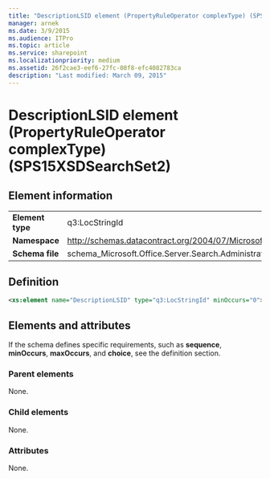 ```yaml
---
title: "DescriptionLSID element (PropertyRuleOperator complexType) (SPS15XSDSearchSet2)"
manager: arnek
ms.date: 3/9/2015
ms.audience: ITPro
ms.topic: article
ms.service: sharepoint
ms.localizationpriority: medium
ms.assetid: 26f2cae3-eef6-27fc-08f8-efc4082783ca
description: "Last modified: March 09, 2015"
---
```


# DescriptionLSID element (PropertyRuleOperator complexType) (SPS15XSDSearchSet2)

 
  
## Element information

|||
|:-----|:-----|
|**Element type** <br/> |q3:LocStringId  <br/> |
|**Namespace** <br/> |http://schemas.datacontract.org/2004/07/Microsoft.Office.Server.Search.Administration  <br/> |
|**Schema file** <br/> |schema_Microsoft.Office.Server.Search.Administration.xsd  <br/> |
   
## Definition

```XML
<xs:element name="DescriptionLSID" type="q3:LocStringId" minOccurs="0"></xs:element>

```

## Elements and attributes

If the schema defines specific requirements, such as **sequence**, **minOccurs**, **maxOccurs**, and **choice**, see the definition section. 
  
### Parent elements

None.
  
### Child elements

None.
  
### Attributes

None.
  

